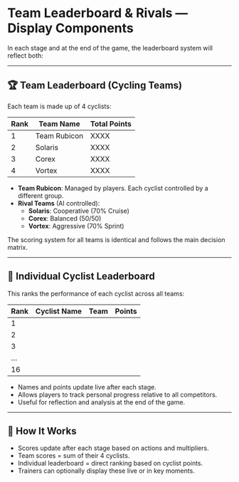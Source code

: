 # Team Leaderboard & Rivals — Display Components

In each stage and at the end of the game, the leaderboard system will reflect both:

---

## 🏆 Team Leaderboard (Cycling Teams)

Each team is made up of 4 cyclists:

| Rank | Team Name    | Total Points |
|------|--------------|--------------|
| 1    | Team Rubicon | XXXX         |
| 2    | Solaris      | XXXX         |
| 3    | Corex        | XXXX         |
| 4    | Vortex       | XXXX         |

- **Team Rubicon**: Managed by players. Each cyclist controlled by a different group.
- **Rival Teams** (AI controlled):
  - **Solaris**: Cooperative (70% Cruise)
  - **Corex**: Balanced (50/50)
  - **Vortex**: Aggressive (70% Sprint)

The scoring system for all teams is identical and follows the main decision matrix.

---

## 🚴 Individual Cyclist Leaderboard

This ranks the performance of each cyclist across all teams:

| Rank | Cyclist Name       | Team        | Points |
|------|--------------------|-------------|--------|
| 1    |                   |             |        |
| 2    |                   |             |        |
| 3    |                   |             |        |
| …    |                   |             |        |
| 16   |                   |             |        |

- Names and points update live after each stage.
- Allows players to track personal progress relative to all competitors.
- Useful for reflection and analysis at the end of the game.

---

## 🔄 How It Works

- Scores update after each stage based on actions and multipliers.
- Team scores = sum of their 4 cyclists.
- Individual leaderboard = direct ranking based on cyclist points.
- Trainers can optionally display these live or in key moments.

